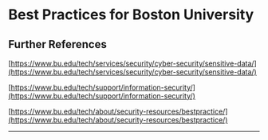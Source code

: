 # Best Practices for Boston University

## Further References

[https://www.bu.edu/tech/services/security/cyber-security/sensitive-data/](https://www.bu.edu/tech/services/security/cyber-security/sensitive-data/)

[https://www.bu.edu/tech/support/information-security/](https://www.bu.edu/tech/support/information-security/)

[https://www.bu.edu/tech/about/security-resources/bestpractice/](https://www.bu.edu/tech/about/security-resources/bestpractice/)

---
